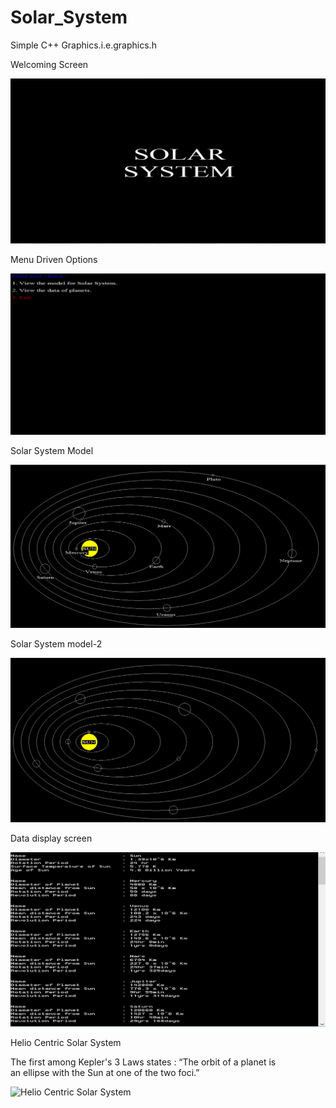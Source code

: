 # Solar_System
Simple C++ Graphics.i.e.graphics.h

Welcoming Screen

![Welcoming Screen](https://github.com/Kashyap-Nirmal/Solar_System/blob/master/1.png)

Menu Driven Options

![Menu driven options](https://github.com/Kashyap-Nirmal/Solar_System/blob/master/2.png)

Solar System Model

![Solar system model](https://github.com/Kashyap-Nirmal/Solar_System/blob/master/3.png)

Solar System model-2

![Solar System model-2](https://github.com/Kashyap-Nirmal/Solar_System/blob/master/4.png)

Data display screen

![Data display screen](https://github.com/Kashyap-Nirmal/Solar_System/blob/master/5.png)

Helio Centric Solar System

The first among Kepler's 3 Laws states :
     “The orbit of a planet is 	an ellipse with the 	Sun 	at one 	of the 	two foci.”

![Helio Centric Solar System](https://github.com/Kashyap-Nirmal/Solar_System/blob/master/Heliocentric.png)
